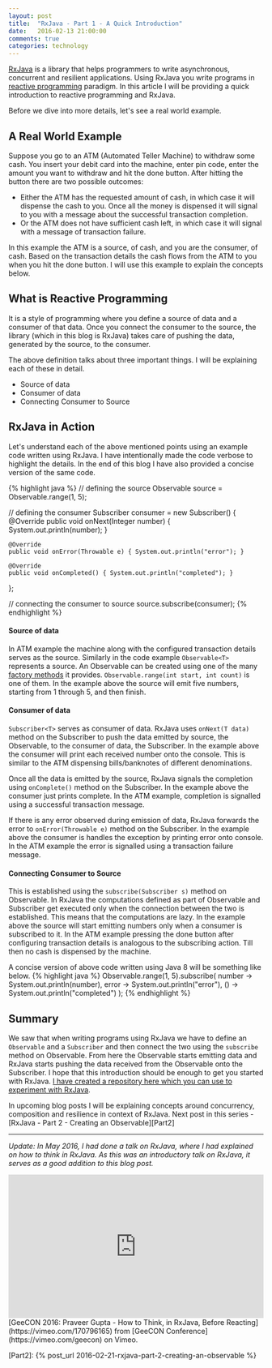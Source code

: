 ```yaml
---
layout: post
title:  "RxJava - Part 1 - A Quick Introduction"
date:   2016-02-13 21:00:00
comments: true
categories: technology
---
```


[RxJava][RxJava] is a library that helps programmers to write asynchronous, concurrent and resilient applications. Using 
RxJava you write programs in [reactive programming][ReactiveProgramming] paradigm. In this article I will be 
providing a quick introduction to reactive programming and RxJava.  

Before we dive into more details, let's see a real world example.

## A Real World Example
Suppose you go to an ATM (Automated Teller Machine) to withdraw some cash. You insert your debit card into the 
machine, enter pin code, enter the amount you want to withdraw and hit the done button. After hitting the 
button there are two possible outcomes:

* Either the ATM has the requested amount of cash, in which case it will dispense the cash to you. Once all the money 
is dispensed it will signal to you with a message about the successful transaction completion.
* Or the ATM does not have sufficient cash left, in which case it will signal with a message of transaction failure. 

In this example the ATM is a source, of cash, and you are the consumer, of cash. Based on the transaction details 
the cash flows from the ATM to you when you hit the done button. I will use this example to explain the concepts 
below.

## What is Reactive Programming
It is a style of programming where you define a source of data and a consumer of that data. Once you 
connect the consumer to the source, the library (which in this blog is RxJava) takes care of pushing 
the data, generated by the source, to the consumer. 

The above definition talks about three important things. I will be explaining each of these in detail.

* Source of data
* Consumer of data
* Connecting Consumer to Source

## RxJava in Action
Let's understand each of the above mentioned points using an example code written using RxJava. I have intentionally 
made the code verbose to highlight the details. In the end of this blog I have also provided a concise version of 
the same code. 
  
{% highlight java %}
// defining the source
Observable<Integer> source = Observable.range(1, 5);

// defining the consumer
Subscriber<Integer> consumer = new Subscriber<Integer>() {
    @Override
    public void onNext(Integer number) { System.out.println(number); }

    @Override
    public void onError(Throwable e) { System.out.println("error"); }

    @Override
    public void onCompleted() { System.out.println("completed"); }
};

// connecting the consumer to source
source.subscribe(consumer);
{% endhighlight %}

#### Source of data
In ATM example the machine along with the configured transaction details serves as the source. Similarly 
in the code example `Observable<T>` represents a source. An Observable can be created using one of the many 
[factory methods][ObservableCreation] it provides. `Observable.range(int start, int count)` is one of them. 
In the example above the source will emit five numbers, starting from 1 through 5, and then finish. 

#### Consumer of data
`Subscriber<T>` serves as consumer of data. RxJava uses `onNext(T data)` method on the Subscriber to push the 
data emitted by source, the Observable, to the consumer of data, the Subscriber. In the example above the 
consumer will print each received number onto the console. This is similar to the ATM dispensing bills/banknotes 
of different denominations. 
 
Once all the data is emitted by the source, RxJava signals the completion using `onComplete()` method on the 
Subscriber. In the example above the consumer just prints complete. In the ATM example, completion is signalled 
using a successful transaction message. 

If there is any error observed during emission of data, RxJava forwards the error to `onError(Throwable e)` 
method on the Subscriber. In the example above the consumer is handles the exception by printing error onto 
console. In the ATM example the error is signalled using a transaction failure message.

#### Connecting Consumer to Source
This is established using the `subscribe(Subscriber s)` method on Observable. In RxJava the computations defined 
as part of Observable and Subscriber get executed only when the connection between the two is established. This means 
that the computations are lazy. In the example above the source will start emitting numbers only when a consumer 
is subscribed to it. In the ATM example  pressing the done button after configuring transaction details is analogous 
to the subscribing action. Till then no cash is dispensed by the machine.

A concise version of above code written using Java 8 will be something like below.
{% highlight java %}
Observable.range(1, 5).subscribe(
    number -> System.out.println(number),
    error -> System.out.println("error"),
    () -> System.out.println("completed")
);
{% endhighlight %}

## Summary
We saw that when writing programs using RxJava we have to define an `Observable` and a `Subscriber` and then 
connect the two using the `subscribe` method on Observable. From here the Observable starts emitting data and 
RxJava starts pushing the data received from the Observable onto the Subscriber. I hope that this introduction should be 
enough to get you started with RxJava. [I have created a repository here which you can use to experiment 
with RxJava][CodeSample].

In upcoming blog posts I will be explaining concepts around concurrency, composition and resilience in context of RxJava. 
Next post in this series - [RxJava - Part 2 - Creating an Observable][Part2] 

--- 
_Update: In May 2016, I had done a talk on RxJava, where I had explained on how to think in RxJava. As this was an introductory 
talk on RxJava, it serves as a good addition to this blog post._  

<style>.embed-container { position: relative; padding-bottom: 56.25%; height: 0; overflow: hidden; max-width: 100%; } .embed-container iframe, .embed-container object, .embed-container embed { position: absolute; top: 0; left: 0; width: 100%; height: 100%; }</style>
<div class='embed-container'><iframe src='https://player.vimeo.com/video/170796165' frameborder='0' webkitAllowFullScreen mozallowfullscreen allowFullScreen></iframe></div>
[GeeCON 2016: Praveer Gupta - How to Think, in RxJava, Before Reacting](https://vimeo.com/170796165) from [GeeCON Conference](https://vimeo.com/geecon) on Vimeo.
 
[RxJava]: https://github.com/ReactiveX/RxJava
[CodeSample]: https://github.com/praveer09/rxjava-examples
[ObservableCreation]: https://github.com/ReactiveX/RxJava/wiki/Creating-Observables
[ReactiveProgramming]: https://en.wikipedia.org/wiki/Reactive_programming
[Part2]: {% post_url 2016-02-21-rxjava-part-2-creating-an-observable %}